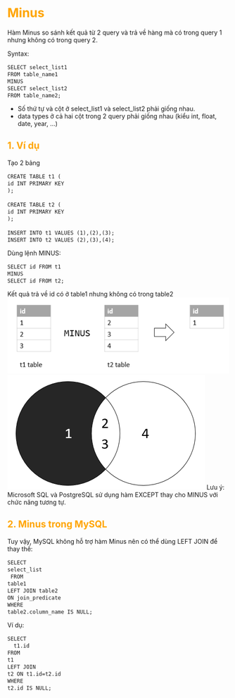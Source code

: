 <h1 style="color:orange">Minus</h1>
Hàm Minus so sánh kết quả từ 2 query và trả về hàng mà có trong query 1 nhưng không có trong query 2.

Syntax:

    SELECT select_list1 
    FROM table_name1
    MINUS 
    SELECT select_list2 
    FROM table_name2;
- Số thứ tự và cột ở select_list1 và select_list2 phải giống nhau.
- data types ở cả hai cột trong 2 query phải giống nhau (kiểu int, float, date, year, ...)
<h2 style="color:orange">1. Ví dụ</h2>
Tạo 2 bảng 

    CREATE TABLE t1 (
    id INT PRIMARY KEY
    );

    CREATE TABLE t2 (
    id INT PRIMARY KEY
    );

    INSERT INTO t1 VALUES (1),(2),(3);
    INSERT INTO t2 VALUES (2),(3),(4);
Dùng lệnh MINUS:

    SELECT id FROM t1
    MINUS
    SELECT id FROM t2;
Kết quả trả về id có ở table1 nhưng không có trong table2
![minus1](../img/minus1.png)
![minus2](../img/minus2.png)
Lưu ý: Microsoft SQL và PostgreSQL sử dụng hàm EXCEPT thay cho MINUS với chức năng tương tự.
<h2 style="color:orange">2. Minus trong MySQL</h2>
Tuy vậy, MySQL không hỗ trợ hàm Minus nên có thể dùng LEFT JOIN để thay thế:

    SELECT 
    select_list
     FROM 
    table1
    LEFT JOIN table2 
    ON join_predicate
    WHERE 
    table2.column_name IS NULL;
Ví dụ:
    
    SELECT 
      t1.id
    FROM
    t1
    LEFT JOIN
    t2 ON t1.id=t2.id
    WHERE
    t2.id IS NULL;